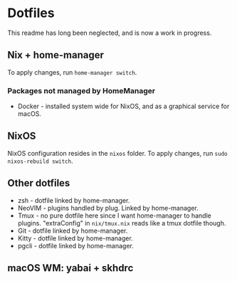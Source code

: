 # Dotfiles
This readme has long been neglected, and is now a work in progress. 

## Nix + home-manager
To apply changes, run `home-manager switch`. 

### Packages not managed by HomeManager
- Docker - installed system wide for NixOS, and as a graphical service for macOS. 

## NixOS
NixOS configuration resides in the `nixos` folder.
To apply changes, run `sudo nixos-rebuild switch`. 

## Other dotfiles
- zsh - dotfile linked by home-manager.
- NeoVIM - plugins handled by plug. Linked by home-manager.
- Tmux - no pure dotfile here since I want home-manager to handle plugins. "extraConfig" in `nix/tmux.nix` reads like a tmux dotfile though.
- Git - dotfile linked by home-manager.
- Kitty - dotfile linked by home-manager.
- pgcli - dotfile linked by home-manager.

## macOS WM: yabai + skhdrc
